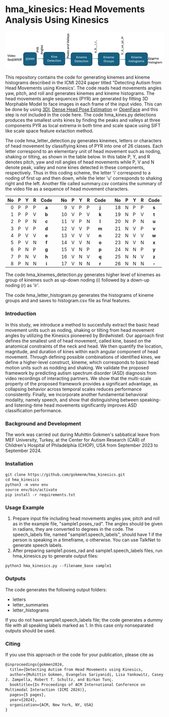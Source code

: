# hma_kinesics:  Head Movements Analysis Using Kinesics

![Block diagram of the code.](/assets/images/block-diagram.png)

This repository contains the code for generating kinemes and kineme histograms described in the ICMI 2024 paper titled "Detecting Autism from Head Movements using Kinesics'.
The code reads head movements angles yaw, pitch, and roll and generates kinemes and kineme histograms. The head movements angle sequences (PYR) are generated by fitting  3D Morphable Model to face images in each frame of the input video.  This can be done by using [3DI](https://github.com/sariyanidi/3DI), [Dense Head Pose Estimation](https://github.com/1996scarlet/Dense-Head-Pose-Estimation) or [OpenFace](https://github.com/TadasBaltrusaitis/OpenFace) and this step is not included in the code here. 
The code hma_kines.py detections produces the smallest units kines by finding the peaks and valleys at three components PYR as local extrema in both time and scale space using SIFT like scale space feature extaction method. 

The code hma_letter_detection.py generates kinemes, letters or characters of head movement by classifiying kines of PYR into one of 26 classes. Each letter correspond to an elementary unit of head movement such as noding, shaking or tilting, as shown in the table below. In this table P, Y, and R denotes pitch, yaw and roll angles of head movements while P, V and N denote peak, valley and none kines detected in these components, respectively. Thus in this coding scheme, the letter 'i' correspond to a noding of first up and then down, while the leter 'u' corresponds to shaking right and the left. Another file called summary.csv contains the summary of the video file as a sequence of head movement characters. 
</picture>


|No	|P  |Y 	 |R  | Code |        |No   |P  |Y   |R  | Code |        |No   |P  |Y   |R  | Code |
|----:|---|--- |---|:----:   |    ----    |----:|---|--- |---|:----:|-----|----:|---|--- |---|:----:| 
|0	|P	|P	|P	|**a**|		|9	|V	|P	|P	|**j**|		|18	|N	|P	|P	|**s**|
|1	|P	|P	|V	|**b**|		|10	|V	|P	|V	|**k**|		|19	|N	|P	|V	|**t**|
|2	|P	|P	|N	|**c**|		|11	|V	|P	|N	|**l**|		|20	|N	|P	|N	|**u**|
|3	|P	|V	|P	|**d**|		|12	|V	|V	|P	|**m**|		|21	|N	|V	|P	|**v**|
|4	|P	|V	|V	|**e**|		|13	|V	|V	|V	|**n**|		|22	|N	|V	|V	|**w**|
|5	|P	|V	|N	|**f**|		|14	|V	|V	|N	|**o**|		|23	|N	|V	|N	|**x**|
|6	|P	|N	|P	|**g**|		|15	|V	|N	|P	|**p**|		|24	|N	|N	|P	|**y**|
|7	|P	|N	|V	|**h**|		|16	|V	|N	|V	|**q**|		|25	|N	|N	|V	|**z**|
|8	|P	|N	|N	|**i**|		|17	|V	|N	|N	|**r**|		|26	|N	|N	|N	|**-**|


The code hma_kinemes_detection.py generates higher level of kinemes as group of kinemes such as up-down noding (i) followed by a down-up noding (r) as 'ir'. 

The code hma_letter_histogram.py generates the histograms of kineme groups and and saves to histogram.csv file as final features.

### Introduction 
In this study, we introduce a method to succesfully extract  the basic head movement units such as noding, shaking or tilting from head movement angles by utilizing the Kinesics pioneered by Birdwhistell. Our approach first defines the smallest unit of head movement, called kine, based on the anatomical constraints of the neck and head. We then quantify the location, magnitude, and duration of kines within each angular component of head movement. Through defining possible combinations of identified kines, we define a higher-level construct, kineme, which corresponds to basic head motion units such as nodding and shaking. We validate the proposed framework by predicting autism spectrum disorder (ASD) diagnosis from video recordings of interacting partners. We show that the multi-scale property of the proposed framework provides a significant advantage, as collapsing behavior across temporal scales reduces performance consistently. Finally, we incorporate another fundamental behavioral modality, namely speech, and show that distinguishing between speaking- and listening-time head movements significantly improves ASD classification performance.

### Background and Development
The work was carried out during Muhittin Gokmen's sabbatical leave from MEF University, Turkey, at the Center for Autism Research (CAR) of Children's Hospital of Philadelphia (CHOP), USA from September 2023 to September 2024.

### Installation

```
git clone https://github.com/gokmenm/hma_kinesics.git
cd hma_kinesics
python3 -m venv env
source env/bin/activate
pip install -r requirements.txt
```

### Usage Example
1. Prepare input file including head movements angles yaw, pitch and roll as in the example file, "sample1.poses_rad". The angles should be given in radians, they are converted to degrees in the code. The speech_labels file, named "sample1.speech_labels", should have 1 if the person is speaking in a timeframe, o otherwise. You can use TalkNet to generate speech labels.
2. After preparing sample1.poses_rad and sample1.speech_labels files, run hma_kinesics.py to generate output files: 
```
python3 hma_kinesics.py --filename_base sample1
```
### Outputs
The code generates the following output folders:    

- letters  
- letter_summaries
- letter_histograms 

If you do not have sample1.speech_labels file; the code generates a dummy file with all speaking labels marked as 1. In this case only nonseparated outputs should be used.

### Citing
If you use this approach or the code for your publication, please cite as 
```
@inproceedings{gokmen2024,
  title={Detecting Autism from Head Movements using Kinesics,
  author={Muhittin Gokmen, Evangelos Sariyanidi, Lisa Yankowitz, Casey J. Zampella, Robert T. Schultz, and Birkan Tunç.
  booktitle={In Proceedings of ACM International Conference on Multimodal Interaction (ICMI 2024)},
  pages={5 pages},
  year={2024},
  organization={ACM, New York, NY, USA}
}
```
